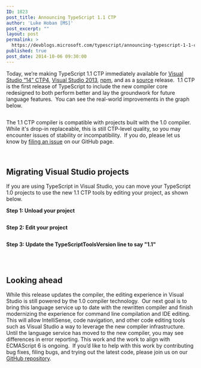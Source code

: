 ```yaml
---
ID: 1823
post_title: Announcing TypeScript 1.1 CTP
author: 'Luke Hoban [MS]'
post_excerpt: ""
layout: post
permalink: >
  https://devblogs.microsoft.com/typescript/announcing-typescript-1-1-ctp/
published: true
post_date: 2014-10-06 09:30:00
---
```

Today, we’re making TypeScript 1.1 CTP immediately available for [Visual Studio “14” CTP4][1], [Visual Studio 2013][2], [npm][3], and as a [source][4] release.  1.1 CTP is the first release of TypeScript to include the new compiler core redesigned to both perform better and lay the groundwork for future language features.  You can see the real-world improvements in the graph below.

[<img src="https://devblogs.microsoft.com/00/00/01/56/67/8032.compare_1.1_to_1.0.2.png" alt="" border="0" />][5]

The 1.1 CTP compiler is compatible with projects built with the 1.0 compiler. While it's drop-in replaceable, this is still CTP-level quality, so you may encounter issues of stability or incompatibility.  If you do, please let us know by [filing an issue][6] on our GitHub page.

 

## Migrating Visual Studio projects

If you are using TypeScript in Visual Studio, you can move your TypeScript 1.0 projects to use the new 1.1 CTP tools by editing your project, as shown below.

**Step 1: Unload your project**

[<img src="https://devblogs.microsoft.com/00/00/01/56/67/0825.unload_project.png" alt="" border="0" />][7]

**Step 2: Edit your project**

[<img src="https://devblogs.microsoft.com/00/00/01/56/67/7242.edit_project.png" alt="" border="0" />][8]

**Step 3: Update the TypeScriptToolsVersion line to say "1.1"**

[<img src="https://devblogs.microsoft.com/00/00/01/56/67/4456.update_version.png" alt="" border="0" />][9]

 

## Looking ahead

While this release updates the compiler, the editing experience in Visual Studio is still powered by the 1.0 compiler technology.  Our next goal is to bring this language service up to date with the rewritten compiler and finish modernizing the experience for command line compilation and IDE editing.  This will allow IntelliSense, code navigation, and other code editing tools such as Visual Studio a way to leverage the new compiler infrastructure. Until the language service has moved to the new compiler, you may see differences in error reporting. This work and the work to align with ECMAScript 6 is ongoing.  If you’d like to help with this work by contributing bug fixes, filing bugs, and trying out the latest code, please join us on our [GitHub repository][4].

 [1]: http://go.microsoft.com/fwlink/?LinkId=400850
 [2]: http://go.microsoft.com/fwlink/?LinkId=512922
 [3]: https://www.npmjs.org/package/typescript
 [4]: https://github.com/microsoft/typeScript/
 [5]: https://devblogs.microsoft.com/00/00/01/56/67/8032.compare_1.1_to_1.0.2.png
 [6]: https://github.com/microsoft/typescript/issues
 [7]: https://devblogs.microsoft.com/00/00/01/56/67/0825.unload_project.png
 [8]: https://devblogs.microsoft.com/00/00/01/56/67/7242.edit_project.png
 [9]: https://devblogs.microsoft.com/00/00/01/56/67/4456.update_version.png